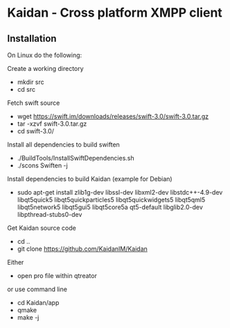 # Kaidan - Cross platform XMPP client

Installation
------------

On Linux do the following:

Create a working directory

 * mkdir src
 * cd src

Fetch swift source

 * wget https://swift.im/downloads/releases/swift-3.0/swift-3.0.tar.gz
 * tar -xzvf swift-3.0.tar.gz
 * cd swift-3.0/

Install all dependencies to build swiften

 * ./BuildTools/InstallSwiftDependencies.sh
 * ./scons Swiften -j<Number of threads>

Install dependencies to build Kaidan (example for Debian)

 * sudo apt-get install zlib1g-dev libssl-dev libxml2-dev libstdc++-4.9-dev libqt5quick5 libqt5quickparticles5 libqt5quickwidgets5 libqt5qml5 libqt5network5 libqt5gui5 libqt5core5a qt5-default libglib2.0-dev libpthread-stubs0-dev

Get Kaidan source code

 * cd ..
 * git clone https://github.com/KaidanIM/Kaidan

Either

 * open pro file within qtreator

or use command line

 * cd Kaidan/app
 * qmake
 * make -j<Number of threads>


